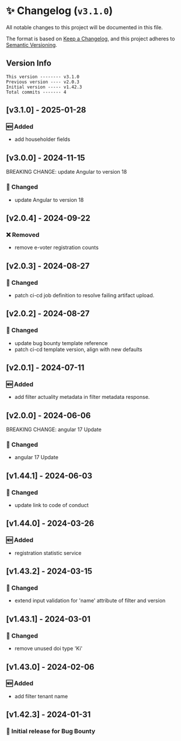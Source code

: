 # ✨ Changelog (`v3.1.0`)

All notable changes to this project will be documented in this file.

The format is based on [Keep a Changelog](https://keepachangelog.com/en/1.0.0/),
and this project adheres to [Semantic Versioning](https://semver.org/spec/v2.0.0.html).

## Version Info

```text
This version -------- v3.1.0
Previous version ---- v2.0.3
Initial version ----- v1.42.3
Total commits ------- 4
```

## [v3.1.0] - 2025-01-28

### 🆕 Added

- add householder fields

## [v3.0.0] - 2024-11-15

BREAKING CHANGE: update Angular to version 18

### 🔄 Changed

- update Angular to version 18

## [v2.0.4] - 2024-09-22

### ❌ Removed

- remove e-voter registration counts

## [v2.0.3] - 2024-08-27

### 🔄 Changed

- patch ci-cd job definition to resolve failing artifact upload.

## [v2.0.2] - 2024-08-27

### 🔄 Changed

- update bug bounty template reference
- patch ci-cd template version, align with new defaults

## [v2.0.1] - 2024-07-11

### 🆕 Added

- add filter actuality metadata in filter metadata response.

## [v2.0.0] - 2024-06-06

BREAKING CHANGE: angular 17 Update

### 🔄 Changed

- angular 17 Update

## [v1.44.1] - 2024-06-03

### 🔄 Changed

- update link to code of conduct

## [v1.44.0] - 2024-03-26

### 🆕 Added

- registration statistic service

## [v1.43.2] - 2024-03-15

### 🔄 Changed

- extend input validation for 'name' attribute of filter and version

## [v1.43.1] - 2024-03-01

### :arrows_counterclockwise: Changed

- remove unused doi type 'Ki'

## [v1.43.0] - 2024-02-06

### 🆕 Added

- add filter tenant name

## [v1.42.3] - 2024-01-31

### 🎉 Initial release for Bug Bounty
